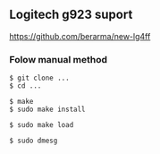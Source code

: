 ## Logitech g923 suport
https://github.com/berarma/new-lg4ff

### Folow manual method
```
$ git clone ...
$ cd ...

$ make
$ sudo make install

$ sudo make load

$ sudo dmesg
```
